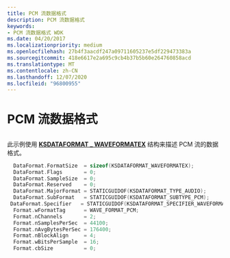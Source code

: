 ```yaml
---
title: PCM 流数据格式
description: PCM 流数据格式
keywords:
- PCM 流数据格式 WDK
ms.date: 04/20/2017
ms.localizationpriority: medium
ms.openlocfilehash: 27b4f3aacdf247a09711605237e5df229473383a
ms.sourcegitcommit: 418e6617e2a695c9cb4b37b5b60e264760858acd
ms.translationtype: MT
ms.contentlocale: zh-CN
ms.lasthandoff: 12/07/2020
ms.locfileid: "96800955"
---
```

# <a name="pcm-stream-data-format"></a>PCM 流数据格式


## <span id="pcm_stream_data_format"></span><span id="PCM_STREAM_DATA_FORMAT"></span>


此示例使用 [**KSDATAFORMAT \_ WAVEFORMATEX**](/windows-hardware/drivers/ddi/ksmedia/ns-ksmedia-ksdataformat_waveformatex) 结构来描述 PCM 流的数据格式。

```cpp
  DataFormat.FormatSize  = sizeof(KSDATAFORMAT_WAVEFORMATEX);
  DataFormat.Flags       = 0;
  DataFormat.SampleSize  = 0;
  DataFormat.Reserved    = 0;
  DataFormat.MajorFormat = STATICGUIDOF(KSDATAFORMAT_TYPE_AUDIO);
  DataFormat.SubFormat   = STATICGUIDOF(KSDATAFORMAT_SUBTYPE_PCM);
 DataFormat.Specifier   = STATICGUIDOF(KSDATAFORMAT_SPECIFIER_WAVEFORMATEX);
  Format.wFormatTag      = WAVE_FORMAT_PCM;
  Format.nChannels       = 2;
  Format.nSamplesPerSec  = 44100;
  Format.nAvgBytesPerSec = 176400;
  Format.nBlockAlign     = 4;
  Format.wBitsPerSample  = 16;
  Format.cbSize          = 0;
```

 

